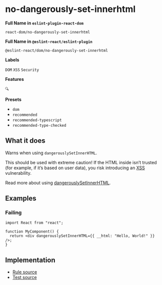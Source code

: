# no-dangerously-set-innerhtml

**Full Name in `eslint-plugin-react-dom`**

```plain copy
react-dom/no-dangerously-set-innerhtml
```

**Full Name in `@eslint-react/eslint-plugin`**

```plain copy
@eslint-react/dom/no-dangerously-set-innerhtml
```

**Labels**

`DOM` `XSS` `Security`

**Features**

`🔍`

**Presets**

- `dom`
- `recommended`
- `recommended-typescript`
- `recommended-type-checked`

## What it does

Warns when using `dangerouslySetInnerHTML`.

This should be used with extreme caution! If the HTML inside isn’t trusted (for example, if it’s based on user data), you risk introducing an [XSS](https://en.wikipedia.org/wiki/Cross-site_scripting) vulnerability.

Read more about using [dangerouslySetInnerHTML](https://react.dev/reference/react-dom/components/common#dangerously-setting-the-inner-html).

## Examples

### Failing

```tsx
import React from "react";

function MyComponent() {
  return <div dangerouslySetInnerHTML={{ __html: "Hello, World!" }} />;
}
```

## Implementation

- [Rule source](https://github.com/rEl1cx/eslint-react/tree/main/packages/plugins/eslint-plugin-react-debug/src/rules/dom-no-dangerously-set-innerhtml.ts)
- [Test source](https://github.com/rEl1cx/eslint-react/tree/main/packages/plugins/eslint-plugin-react-debug/src/rules/dom-no-dangerously-set-innerhtml.spec.ts)
